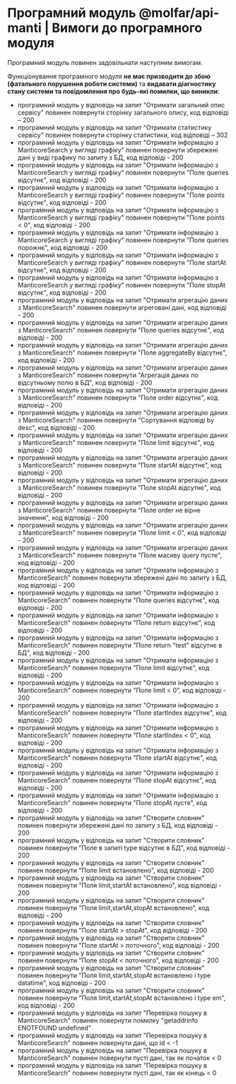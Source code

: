 # Програмний модуль @molfar/api-manti | Вимоги до програмного модуля

Програмний модуль повинен задовільнати наступним вимогам. 

Функціонування програмного модуля **не має призводити до збою (фатального порушення роботи системи)** та **видавати діагностику стану системи та повідомлення про будь-які помилки, що виникли**:
- програмний модуль у відповідь на запит "Отримати загальний опис сервісу" повинен повернути сторінку загального опису, код відповіді – 200
- програмний модуль у відповідь на запит "Отримати статистику сервісу" повинен повернути сторінку статистики, код відповіді – 302
- програмний модуль у відповідь на запит "Отримати інформацію з ManticoreSearch у вигляді графіку" повинен повернути збережені дані у виді графику по запиту з БД, код відповіді - 200
- програмний модуль у відповідь на запит "Отримати інформацію з ManticoreSearch у вигляді графіку" повинен повернути "Поле queries відсутнє", код відповіді - 200
- програмний модуль у відповідь на запит "Отримати інформацію з ManticoreSearch у вигляді графіку" повинен повернути "Поле points відсутнє", код відповіді - 200
- програмний модуль у відповідь на запит "Отримати інформацію з ManticoreSearch у вигляді графіку" повинен повернути "Поле points < 0", код відповіді - 200
- програмний модуль у відповідь на запит "Отримати інформацію з ManticoreSearch у вигляді графіку" повинен повернути "Поле queries порожнє", код відповіді - 200
- програмний модуль у відповідь на запит "Отримати інформацію з ManticoreSearch у вигляді графіку" повинен повернути "Поле startAt відсутнє", код відповіді - 200
- програмний модуль у відповідь на запит "Отримати інформацію з ManticoreSearch у вигляді графіку" повинен повернути "Поле stopAt відсутнє", код відповіді - 200
- програмний модуль у відповідь на запит "Отримати агрегацію даних з ManticoreSearch" повинен повернути агреговані дані, код відповіді - 200
- програмний модуль у відповідь на запит "Отримати агрегацію даних з ManticoreSearch" повинен повернути "Поле queries відсутнє", код відповіді - 200
- програмний модуль у відповідь на запит "Отримати агрегацію даних з ManticoreSearch" повинен повернути "Поле aggregateBy відсутнє", код відповіді - 200
- програмний модуль у відповідь на запит "Отримати агрегацію даних з ManticoreSearch" повинен повернути "Агрегація даних по відсутньому полю в БД", код відповіді - 200
- програмний модуль у відповідь на запит "Отримати агрегацію даних з ManticoreSearch" повинен повернути "Поле order відсутнє", код відповіді - 200
- програмний модуль у відповідь на запит "Отримати агрегацію даних з ManticoreSearch" повинен повернути "Сортування відповіді by desc", код відповіді - 200
- програмний модуль у відповідь на запит "Отримати агрегацію даних з ManticoreSearch" повинен повернути "Поле limit відсутнє", код відповіді - 200
- програмний модуль у відповідь на запит "Отримати агрегацію даних з ManticoreSearch" повинен повернути "Поле startAt відсутнє", код відповіді - 200
- програмний модуль у відповідь на запит "Отримати агрегацію даних з ManticoreSearch" повинен повернути "Поле stopAt відсутнє", код відповіді - 200
- програмний модуль у відповідь на запит "Отримати агрегацію даних з ManticoreSearch" повинен повернути "Поле order не вірне значення", код відповіді - 200
- програмний модуль у відповідь на запит "Отримати агрегацію даних з ManticoreSearch" повинен повернути "Поле limit < 0", код відповіді - 200
- програмний модуль у відповідь на запит "Отримати агрегацію даних з ManticoreSearch" повинен повернути "Поле масиву query пусте", код відповіді - 200
- програмний модуль у відповідь на запит "Отримати інформацію з ManticoreSearch" повинен повернути збережені дані по запиту з БД, код відповіді - 200
- програмний модуль у відповідь на запит "Отримати інформацію з ManticoreSearch" повинен повернути "Поле queries відсутнє", код відповіді - 200
- програмний модуль у відповідь на запит "Отримати інформацію з ManticoreSearch" повинен повернути "Поле return відсутнє", код відповіді - 200
- програмний модуль у відповідь на запит "Отримати інформацію з ManticoreSearch" повинен повернути "Поле return "test" відсутнє в БД", код відповіді - 200
- програмний модуль у відповідь на запит "Отримати інформацію з ManticoreSearch" повинен повернути "Поле limit відсутнє", код відповіді - 200
- програмний модуль у відповідь на запит "Отримати інформацію з ManticoreSearch" повинен повернути "Поле limit < 0", код відповіді - 200
- програмний модуль у відповідь на запит "Отримати інформацію з ManticoreSearch" повинен повернути "Поле startIndex відсутнє", код відповіді - 200
- програмний модуль у відповідь на запит "Отримати інформацію з ManticoreSearch" повинен повернути "Поле startIndex < 0", код відповіді - 200
- програмний модуль у відповідь на запит "Отримати інформацію з ManticoreSearch" повинен повернути "Поле startAt відсутнє", код відповіді - 200
- програмний модуль у відповідь на запит "Отримати інформацію з ManticoreSearch" повинен повернути "Поле stopAt відсутнє", код відповіді - 200
- програмний модуль у відповідь на запит "Отримати інформацію з ManticoreSearch" повинен повернути "Поле stopAt пусте", код відповіді - 200
- програмний модуль у відповідь на запит "Створити словник" повинен повернути збережені дані по запиту з БД, код відповіді - 200
- програмний модуль у відповідь на запит "Створити словник" повинен повернути "Поле в запиті type відсутнє в БД", код відповіді - 200
- програмний модуль у відповідь на запит "Створити словник" повинен повернути "Поле limit встановлено", код відповіді - 200
- програмний модуль у відповідь на запит "Створити словник" повинен повернути "Поля limit,startAt встановлено", код відповіді - 200
- програмний модуль у відповідь на запит "Створити словник" повинен повернути "Поля limit,startAt,stopAt встановлено", код відповіді - 200
- програмний модуль у відповідь на запит "Створити словник" повинен повернути "Поле startAt > stopAt", код відповіді - 200
- програмний модуль у відповідь на запит "Створити словник" повинен повернути "Поле startAt > поточного", код відповіді - 200
- програмний модуль у відповідь на запит "Створити словник" повинен повернути "Поле stopAt < поточного", код відповіді - 200
- програмний модуль у відповідь на запит "Створити словник" повинен повернути "Поля limit,startAt,stopAt встановлено і type datatime", код відповіді - 200
- програмний модуль у відповідь на запит "Створити словник" повинен повернути "Поля limit,startAt,stopAt встановлено і type em", код відповіді - 200
- програмний модуль у відповідь на запит "Перевірка пошуку в ManticoreSearch" повинен повернути помилку "getaddrinfo ENOTFOUND undefined"
- програмний модуль у відповідь на запит "Перевірка пошуку в ManticoreSearch" повинен повернути дані, що id < -1
- програмний модуль у відповідь на запит "Перевірка пошуку в ManticoreSearch" повинен повернути пусті дані, так як початок < 0
- програмний модуль у відповідь на запит "Перевірка пошуку в ManticoreSearch" повинен повернути пусті дані, так як кінець < 0
